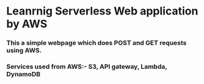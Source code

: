 # Leanrnig Serverless Web application by AWS
 
### This a simple webpage which does POST and GET requests using AWS.

### Services used from AWS:- S3, API gateway, Lambda, DynamoDB